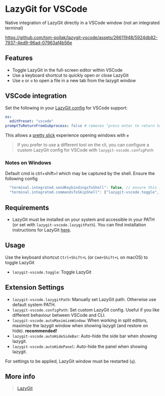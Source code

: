 # LazyGit for VSCode

Native integration of LazyGit directly in a VSCode window (not an integrated terminal)

https://github.com/tom-pollak/lazygit-vscode/assets/26611948/5924db82-7937-4ed9-96ad-07963af4b56e

## Features

- Toggle LazyGit in the full-screen editor within VSCode
- Use a keyboard shortcut to quickly open or close LazyGit
- Use `e` or `o` to open a file in a new tab from the lazygit window

## VSCode integration

Set the following in your [LazyGit config](https://github.com/jesseduffield/lazygit/blob/master/docs/Config.md) for VSCode support:

```yaml
os:
  editPreset: "vscode"
promptToReturnFromSubprocess: false # removes "press enter to return to lazygit" popup
```

This allows a [pretty slick](https://github.com/jesseduffield/lazygit/blob/master/docs/Config.md#configuring-file-editing) experience opening windows with `e`

> If you prefer to use a different tool on the cli, you can configure a custom LazyGit config for VSCode with `lazygit-vscode.configPath`

### Notes on Windows

Default cmd is ctrl+shift+l which may be captured by the shell. Ensure the following config

```javascript
  "terminal.integrated.sendKeybindingsToShell": false, // ensure this is false
  "terminal.integrated.commandsToSkipShell": ["lazygit-vscode.toggle", "workbench.action.closeWindow"], // add this
```

## Requirements

- LazyGit must be installed on your system and accessible in your PATH (or set with `lazygit-vscode.lazygitPath`). You can find installation instructions for LazyGit [here](https://github.com/jesseduffield/lazygit#installation).

## Usage

Use the keyboard shortcut `Ctrl+Shift+L` (or `Cmd+Shift+L` on macOS) to toggle LazyGit

- `lazygit-vscode.toggle`: Toggle LazyGit

## Extension Settings

- `lazygit-vscode.lazygitPath`: Manually set LazyGit path. Otherwise use default system PATH.
- `lazygit-vscode.configPath`: Set custom LazyGit config. Useful if you like different behaviour between VSCode and CLI.
-  `lazygit-vscode.autoMaximizeWindow`: When working in split editors, maximize the lazygit window when showing lazygit (and restore on hide). **recommended!**
- `lazygit-vscode.autoHideSideBar`: Auto-hide the side bar when showing lazygit.
- `lazygit-vscode.autoHidePanel`: Auto-hide the panel when showing lazygit.

For settings to be applied, LazyGit window must be restarted (`q`).

## More info

> [LazyGit](https://github.com/jesseduffield/lazygit)

